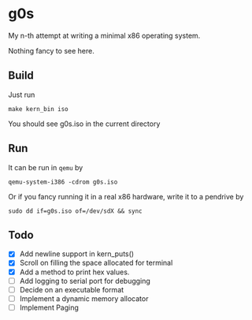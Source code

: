 g0s
===

My n-th attempt at writing a minimal x86 operating system.

Nothing fancy to see here.

Build
-----

Just run 

    make kern_bin iso

You should see g0s.iso in the current directory

Run
---

It can be run in `qemu` by

    qemu-system-i386 -cdrom g0s.iso

Or if you fancy running it in a real x86 hardware, write it to a pendrive by

    sudo dd if=g0s.iso of=/dev/sdX && sync

Todo
----

 - [X] Add newline support in kern_puts()
 - [X] Scroll on filling the space allocated for terminal
 - [X] Add a method to print hex values.
 - [ ] Add logging to serial port for debugging
 - [ ] Decide on an executable format
 - [ ] Implement a dynamic memory allocator
 - [ ] Implement Paging
